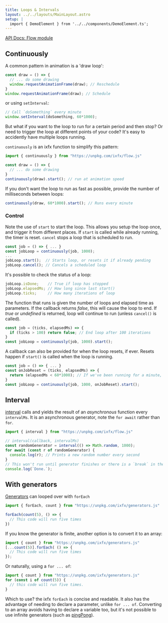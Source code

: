 ```yaml
---
title: Loops & Intervals
layout: ../../layouts/MainLayout.astro
setup: |
  import { DemoElement } from '../../components/DemoElement.ts';
---
```


[API Docs: Flow module](https://clinth.github.io/ixfx/modules/Flow.html)

## Continuously

A common pattern in animation is a 'draw loop':

```js
const draw = () => {
  // ... do some drawing
  window.requestAnimationFrame(draw); // Reschedule
}
window.requestAnimationFrame(draw); // Schedule
```

or using `setInterval`:
```js
// Call `doSomething` every minute
window.setInterval(doSomething, 60*1000);
```

But what if you want to the loop to run for a certain period and then stop? Or need to trigger the loop at different points of your code? It's easy to accidently have multiple loops running.

`continuously` is an ixfx function to simplify this pattern:

```js
import { continuously } from "https://unpkg.com/ixfx/flow.js"

const draw = () => {
  // ... do some drawing
}
continuously(draw).start(); // run at animation speed
```

If you don't want the loop to run as fast as possible, provide the number of milliseconds between loops:

```js
continuously(draw, 60*1000).start(); // Runs every minute
```

### Control

Note the use of `start` to start the loop. This allows you setup the loop once, and trigger it from different places. If `start` is called while already running, the timer is reset. `cancel` stops a loop that is scheduled to run.

```js
const job = () => { ... }
const jobLoop = continuously(job, 1000);
...
jobLoop.start();  // Starts loop, or resets it if already pending
jobLoop.cancel(); // Cancels a scheduled loop
```

It's possible to check the status of a loop:
```js
jobLoop.isDone;    // True if loop has stopped
jobLoop.elapsedMs; // How long since last start()
jobLoop.ticks;     // How many iterations of loop
```

The function that runs is given the number of loops and elapsed time as parameters. If the callback returns _false_, this will cause the loop to end. If _true_ or _undefined_ is returned, loop will continue to run (unless `cancel()` is called).

```js
const job = (ticks, elapsedMs) => { 
  if (ticks > 100) return false; // End loop after 100 iterations  
}
const jobLoop = continuously(job, 1000).start();
```

A callback can also be provided for when the loop resets, if ever. Resets happen if `start()` is called when the loop is running.

```js
const job = () => { ... }
const onJobReset = (ticks, elapsedMs) => {
  return (elapsedMs < 60*1000); // If we've been running for a minute, don't allow restart
}
const jobLoop = continuously(job, 1000, onJobReset).start();
```

<a name="interval"></a>

## Interval

[interval](https://clinth.github.io/ixfx/modules/Timers.html#interval) calls and yields the result of an _asynchronous_ function every `intervalMs`. It is an asynchronous generator, note the `for await` rather than `for`.

```js
import { interval } from "https://unpkg.com/ixfx/flow.js"

// interval(callback, intervalMs)
const randomGenerator = interval(() => Math.random, 1000);
for await (const r of randomGenerator) {
  console.log(r); // Prints a new random number every second
}
// This won't run until generator finishes or there is a `break` in the for .. of loop.
console.log(`Done.`);
```

## With generators

[Generators](../data/generator) can looped over with `forEach`

```js
import { forEach, count } from "https://unpkg.com/ixfx/generators.js"

forEach(count(5), () => {
  // This code will run five times
})
```

If you know the generator is finite, another option is to convert it to an array:

```js
import { count } from "https://unpkg.com/ixfx/generators.js"
[...count(5)].forEach( () => {
  // This code will run five times
});
```

Or naturally, using a `for ... of`:

```js
import { count } from "https://unpkg.com/ixfx/generators.js"
for (const i of count(5)) {
  // this code will run five times.
}
```

Which to use? the ixfx `forEach` is concise and readable. It also has the advantage of needing to declare a parameter, unlike `for ... of`. Converting to an array avoids having to declare a variable too, but it's not possible to use infinite generators (such as [pingPong](../data/generator#pingPong)).
